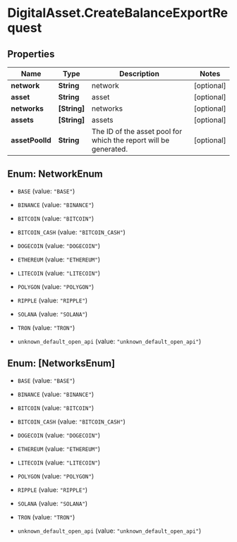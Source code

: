 # DigitalAsset.CreateBalanceExportRequest

## Properties

Name | Type | Description | Notes
------------ | ------------- | ------------- | -------------
**network** | **String** | network | [optional] 
**asset** | **String** | asset | [optional] 
**networks** | **[String]** | networks | [optional] 
**assets** | **[String]** | assets | [optional] 
**assetPoolId** | **String** | The ID of the asset pool for which the report will be generated. | [optional] 



## Enum: NetworkEnum


* `BASE` (value: `"BASE"`)

* `BINANCE` (value: `"BINANCE"`)

* `BITCOIN` (value: `"BITCOIN"`)

* `BITCOIN_CASH` (value: `"BITCOIN_CASH"`)

* `DOGECOIN` (value: `"DOGECOIN"`)

* `ETHEREUM` (value: `"ETHEREUM"`)

* `LITECOIN` (value: `"LITECOIN"`)

* `POLYGON` (value: `"POLYGON"`)

* `RIPPLE` (value: `"RIPPLE"`)

* `SOLANA` (value: `"SOLANA"`)

* `TRON` (value: `"TRON"`)

* `unknown_default_open_api` (value: `"unknown_default_open_api"`)





## Enum: [NetworksEnum]


* `BASE` (value: `"BASE"`)

* `BINANCE` (value: `"BINANCE"`)

* `BITCOIN` (value: `"BITCOIN"`)

* `BITCOIN_CASH` (value: `"BITCOIN_CASH"`)

* `DOGECOIN` (value: `"DOGECOIN"`)

* `ETHEREUM` (value: `"ETHEREUM"`)

* `LITECOIN` (value: `"LITECOIN"`)

* `POLYGON` (value: `"POLYGON"`)

* `RIPPLE` (value: `"RIPPLE"`)

* `SOLANA` (value: `"SOLANA"`)

* `TRON` (value: `"TRON"`)

* `unknown_default_open_api` (value: `"unknown_default_open_api"`)




